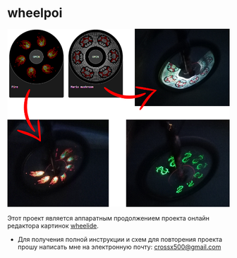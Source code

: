 # wheelpoi
![Preview](https://github.com/nanomikhail/wheelpoi/blob/master/wp_img/wpoi1.png) 

Этот проект является аппаратным продолжением проекта онлайн редактора картинок [wheelide](https://github.com/nanomikhail/wheelide).


- Для получения полной инструкции и схем для повторения проекта прошу написать мне на электронную почту: crossx500@gmail.com
